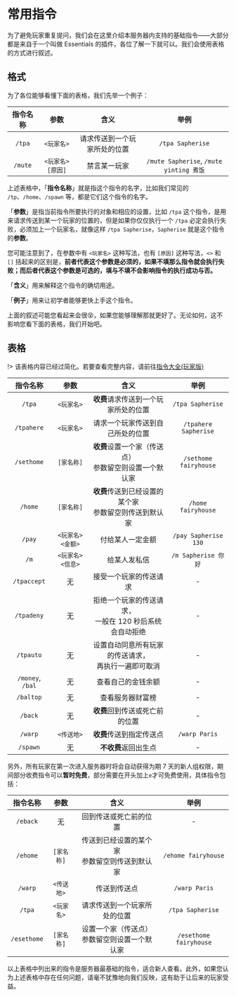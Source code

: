 # 常用指令

为了避免玩家重复提问，我们会在这里介绍本服务器内支持的基础指令——大部分都是来自于一个叫做 Essentials 的插件，各位了解一下就可以。我们会使用表格的方式进行叙述。

## 格式

为了各位能够看懂下面的表格，我们先举一个例子：

| 指令名称 | 参数 | 含义 | 举例 |
| :-: | :-: | :-: | :-: |
| `/tpa` | `<玩家名>` | 请求传送到一个玩家所处的位置 | `/tpa Sapherise` |
| `/mute` | `<玩家名> [原因]` | 禁言某一玩家 | `/mute Sapherise`, `/mute yinting 煮饭` |

上述表格中，「**指令名称**」就是指这个指令的名字，比如我们常见的 `/tp`、`/home`、`/spawn` 等，都是它们这个指令的名字。

「**参数**」是指当前指令所要执行的对象和相应的设置，比如 `/tpa` 这个指令，是用来请求传送到某一个玩家的位置的，但是如果你仅仅执行一个 `/tpa` 必定会执行失败，必须加上一个玩家名，就像这样 `/tpa Sapherise`，`Sapherise` 就是这个指令的**参数**。

您可能注意到了，在参数中有 `<玩家名>` 这种写法，也有 `[原因]` 这种写法，`<>` 和 `[]` 括起来的区别是，**前者代表这个参数是必须的，如果不填那么指令就会执行失败；而后者代表这个参数是可选的，填与不填不会影响指令的执行成功与否。**

「**含义**」用来解释这个指令的确切用途。

「**例子**」用来让初学者能够更快上手这个指令。

上面的叙述可能您看起来会很😵，如果您能够理解那就更好了。无论如何，这不影响您看下面的表格，我们开始吧。

## 表格

!> 该表格内容已经过简化。若要查看完整内容，请前往[指令大全(玩家版)](/others/commands-for-players.md)

| 指令名称 | 参数 | 含义 | 举例 |
| :-: | :-: | :-: | :-: |
| `/tpa` | `<玩家名>` | **收费**请求传送到一个玩家所处的位置 | `/tpa Sapherise` |
| `/tpahere` | `<玩家名>` | 请求一个玩家传送到自己所处的位置 | `/tpahere Sapherise` |
| `/sethome` | `[家名称]` | **收费**设置一个家（传送点）<br>参数留空则设置一个默认家 | `/sethome fairyhouse` |
| `/home` | `[家名称]` | **收费**传送到已经设置的某个家<br>参数留空则传送到默认家 | `/home fairyhouse` |
| `/pay` | `<玩家名> <金额>` | 付给某人一定金额 | `/pay Sapherise 130` |
| `/m` | `<玩家名> <信息>` | 给某人发私信 | `/m Sapherise 你好` |
| `/tpaccept` | 无 | 接受一个玩家的传送请求 | - |
| `/tpadeny` | 无 | 拒绝一个玩家的传送请求，<br>一般在 120 秒后系统会自动拒绝 | - |
| `/tpauto` | 无 | 设置自动同意所有玩家的传送请求，<br>再执行一遍即可取消 | - |
| `/money`, `/bal` | 无 | 查看自己的金钱余额 | - |
| `/baltop` | 无 | 查看服务器财富榜 | - |
| `/back` | 无 | **收费**回到传送或死亡前的位置 | - |
| `/warp` | `<传送地>` | **收费**传送到指定传送点 | `/warp Paris` |
| `/spawn` | 无 | **不收费**返回出生点 | - |


另外，所有玩家在第一次进入服务器时将会自动获得为期 7 天的新人组权限，期间部分收费指令可以**暂时免费**，部分需要在开头加上`e`才可免费使用，具体指令包括：

| 指令名称 | 参数 | 含义 | 举例 |
| :-: | :-: | :-: | :-: |
| `/eback` | 无 | 回到传送或死亡前的位置 | - |
| `/ehome` | `[家名称]` | 传送到已经设置的某个家<br>参数留空则传送到默认家 | `/ehome fairyhouse` |
| `/warp` | `<传送地>` | 传送到传送点 | `/warp Paris` |
| `/tpa` | `<玩家名>` | 请求传送到一个玩家所处的位置 | `/tpa Sapherise` |
| `/esethome` | `[家名称]` | 设置一个家（传送点）<br>参数留空则设置一个默认家 | `/esethome fairyhouse` |


以上表格中列出来的指令是服务器最基础的指令，适合新人查看。此外，如果您认为上述表格中存在任何问题，请毫不犹豫地向我们反映，这有助于让后来的玩家受益。



